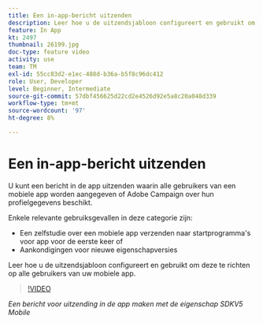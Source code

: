 ```yaml
---
title: Een in-app-bericht uitzenden
description: Leer hoe u de uitzendsjabloon configureert en gebruikt om deze te richten op alle gebruikers van uw mobiele app.
feature: In App
kt: 2497
thumbnail: 26199.jpg
doc-type: feature video
activity: use
team: TM
exl-id: 55cc83d2-e1ec-488d-b36a-b5f8c96dc412
role: User, Developer
level: Beginner, Intermediate
source-git-commit: 57dbf456625d22cd2e4526d92e5a8c20a048d339
workflow-type: tm+mt
source-wordcount: '97'
ht-degree: 8%

---
```


# Een in-app-bericht uitzenden

U kunt een bericht in de app uitzenden waarin alle gebruikers van een mobiele app worden aangegeven of Adobe Campaign over hun profielgegevens beschikt.

Enkele relevante gebruiksgevallen in deze categorie zijn:

* Een zelfstudie over een mobiele app verzenden naar startprogramma&#39;s voor app voor de eerste keer of
* Aankondigingen voor nieuwe eigenschapversies

Leer hoe u de uitzendsjabloon configureert en gebruikt om deze te richten op alle gebruikers van uw mobiele app.

>[!VIDEO](https://video.tv.adobe.com/v/26199?quality=12)

*Een bericht voor uitzending in de app maken met de eigenschap SDKV5 Mobile*
